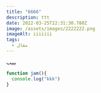 ```yaml
---
title: "6666"
description: ttt
date: 2022-03-25T22:31:30.780Z
image: /assets/images/2222222.png
imageAlt: iiiiiii
tags:
  - مقال
---
```

بببب

```javascript
function jam(){
  console.log("kkk")
}
```